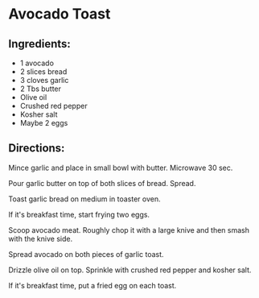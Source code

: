 
# Avocado Toast

## Ingredients:

* 1 avocado
* 2 slices bread
* 3 cloves garlic
* 2 Tbs butter
* Olive oil
* Crushed red pepper
* Kosher salt
* Maybe 2 eggs

## Directions:

Mince garlic and place in small bowl with butter.  Microwave 30 sec.

Pour garlic butter on top of both slices of bread.  Spread.

Toast garlic bread on medium in toaster oven.

If it's breakfast time, start frying two eggs.

Scoop avocado meat.  Roughly chop it with a large knive and then smash with the knive side.

Spread avocado on both pieces of garlic toast.

Drizzle olive oil on top.  Sprinkle with crushed red pepper and kosher salt.

If it's breakfast time, put a fried egg on each toast.


